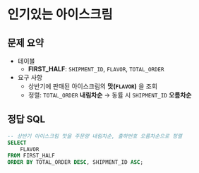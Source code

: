 # 인기있는 아이스크림

## 문제 요약

- 테이블
  - **FIRST_HALF**: `SHIPMENT_ID`, `FLAVOR`, `TOTAL_ORDER`
- 요구 사항
  - 상반기에 판매된 아이스크림의 **맛(`FLAVOR`)** 을 조회
  - 정렬: `TOTAL_ORDER` **내림차순** → 동률 시 `SHIPMENT_ID` **오름차순**

## 정답 SQL

```sql
-- 상반기 아이스크림 맛을 주문량 내림차순, 출하번호 오름차순으로 정렬
SELECT
    FLAVOR
FROM FIRST_HALF
ORDER BY TOTAL_ORDER DESC, SHIPMENT_ID ASC;
```
